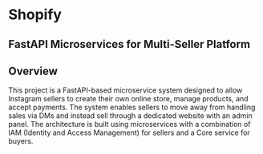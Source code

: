 # Shopify

## FastAPI Microservices for Multi-Seller Platform

## Overview

This project is a FastAPI-based microservice system designed to allow Instagram sellers to create their own online store, manage products, and accept payments. The system enables sellers to move away from handling sales via DMs and instead sell through a dedicated website with an admin panel. The architecture is built using microservices with a combination of IAM (Identity and Access Management) for sellers and a Core service for buyers.



